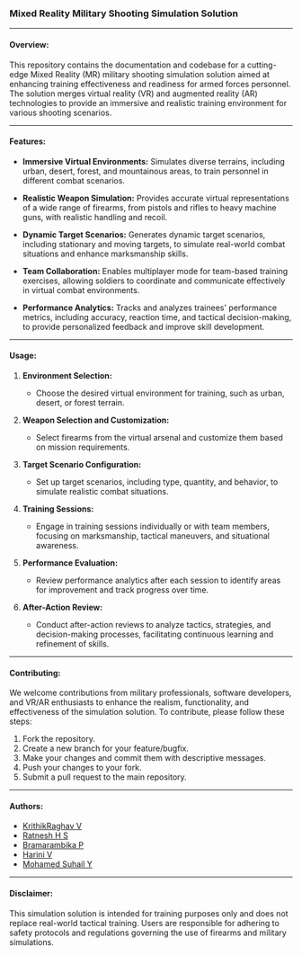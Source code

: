 ### Mixed Reality Military Shooting Simulation Solution

---

#### Overview:

This repository contains the documentation and codebase for a cutting-edge Mixed Reality (MR) military shooting simulation solution aimed at enhancing training effectiveness and readiness for armed forces personnel. The solution merges virtual reality (VR) and augmented reality (AR) technologies to provide an immersive and realistic training environment for various shooting scenarios.

---

#### Features:

- **Immersive Virtual Environments:** Simulates diverse terrains, including urban, desert, forest, and mountainous areas, to train personnel in different combat scenarios.

- **Realistic Weapon Simulation:** Provides accurate virtual representations of a wide range of firearms, from pistols and rifles to heavy machine guns, with realistic handling and recoil.

- **Dynamic Target Scenarios:** Generates dynamic target scenarios, including stationary and moving targets, to simulate real-world combat situations and enhance marksmanship skills.

- **Team Collaboration:** Enables multiplayer mode for team-based training exercises, allowing soldiers to coordinate and communicate effectively in virtual combat environments.

- **Performance Analytics:** Tracks and analyzes trainees' performance metrics, including accuracy, reaction time, and tactical decision-making, to provide personalized feedback and improve skill development.

---

#### Usage:

1. **Environment Selection:**
   - Choose the desired virtual environment for training, such as urban, desert, or forest terrain.

2. **Weapon Selection and Customization:**
   - Select firearms from the virtual arsenal and customize them based on mission requirements.

3. **Target Scenario Configuration:**
   - Set up target scenarios, including type, quantity, and behavior, to simulate realistic combat situations.

4. **Training Sessions:**
   - Engage in training sessions individually or with team members, focusing on marksmanship, tactical maneuvers, and situational awareness.

5. **Performance Evaluation:**
   - Review performance analytics after each session to identify areas for improvement and track progress over time.

6. **After-Action Review:**
   - Conduct after-action reviews to analyze tactics, strategies, and decision-making processes, facilitating continuous learning and refinement of skills.

---

#### Contributing:

We welcome contributions from military professionals, software developers, and VR/AR enthusiasts to enhance the realism, functionality, and effectiveness of the simulation solution. To contribute, please follow these steps:

1. Fork the repository.
2. Create a new branch for your feature/bugfix.
3. Make your changes and commit them with descriptive messages.
4. Push your changes to your fork.
5. Submit a pull request to the main repository.

---

#### Authors:

- [KrithikRaghav V](https://github.com/KrithikRajan)
- [Ratnesh H S](https://github.com/hsratneshsci)
- [Bramarambika P](https://github.com/Brama456)
- [Harini V](https://github.com/HariniV2907)
- [Mohamed Suhail Y](https://github.com/mohamed-suhail-y) 
---

#### Disclaimer:

This simulation solution is intended for training purposes only and does not replace real-world tactical training. Users are responsible for adhering to safety protocols and regulations governing the use of firearms and military simulations.
